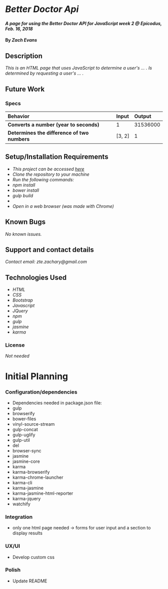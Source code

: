 # _Better Doctor Api_

#### _A page for using the Better Doctor API for JavaScript week 2 @ Epicodus, Feb. 16, 2018_

#### By _**Zach Evans**_

## Description

_This is an HTML page that uses JavaScript to determine a user's  ... . Is determined by requesting a user's ... ._

## Future Work



### Specs
| Behavior | Input | Output |
| :-------------     | :------------- | :-------------
| **Converts a number (year to seconds)** | 1 | 31536000 |
| **Determines the difference of two numbers** | [3, 2] | 1 |


## Setup/Installation Requirements

* _This project can be accessed [here](https://github.com/ZEvans1/better-doctor.git)_
* _Clone the repository to your machine_
* _Run the following commands:_
* _npm install_
* _bower install_
* _gulp build_
*
* _Open in a web browser (was made with Chrome)_

## Known Bugs

_No known issues._

## Support and contact details

_Contact email: zte.zachary@gmail.com_

## Technologies Used

* _HTML_
* _CSS_
* _Bootstrap_
* _Javascript_
* _JQuery_
* _npm_
* _gulp_
* _jasmine_
* _karma_


### License

*Not needed*

#  Initial Planning

### Configuration/dependencies
  * Dependencies needed in package.json file:
  * gulp
  * browserify
  * bower-files
  * vinyl-source-stream
  * gulp-concat
  * gulp-uglify
  * gulp-util
  * del
  * browser-sync
  * jasmine
  * jasmine-core
  * karma
  * karma-browserify
  * karma-chrome-launcher
  * karma-cli
  * karma-jasmine
  * karma-jasmine-html-reporter
  * karma-jquery
  * watchify

### Integration
  * only one html page needed -> forms for user input and a section to display results

### UX/UI
  * Develop custom css

### Polish
  * Update README
